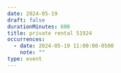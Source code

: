 ```yaml
---
date: 2024-05-19
draft: false
durationMinutes: 600
title: private rental 51924
occurrences:
  - date: 2024-05-19 11:00:00-0500
    note: ""
type: event
---
```

